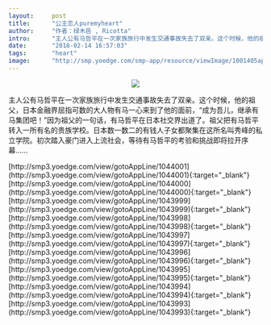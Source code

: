 ```yaml
---
layout:     post
title:      "公主恋人puremyheart"
author:     "作者：绿木邑 , Ricotta"
intro:      "主人公有马哲平在一次家族旅行中发生交通事故失去了双亲。这个时候，他的祖父，日本金融界屈指可数的大人物有马一心来到了他的面前，“成为吾儿，继承有马集团吧！”因为祖父的一句话，有马哲平在日本社交界出道了。祖父把有马哲平转入一所有名的贵族学校。日本数一数二的有钱人子女都聚集在这所名叫秀峰的私立学院。初次踏入豪门进入上流社会，等待有马哲平的考验和挑战即将拉开序幕……"
date:       "2018-02-14 16:57:03"
tags:       "heart"
image:      "http://smp.yoedge.com/smp-app/resource/viewImage/1001405appline.png"
---
```

<div style="text-align: center">
<p><img src="http://smp.yoedge.com/smp-app/resource/viewImage/1001405appline.png"/></p>
</div>
<p class="post-meta">
<span>主人公有马哲平在一次家族旅行中发生交通事故失去了双亲。这个时候，他的祖父，日本金融界屈指可数的大人物有马一心来到了他的面前，“成为吾儿，继承有马集团吧！”因为祖父的一句话，有马哲平在日本社交界出道了。祖父把有马哲平转入一所有名的贵族学校。日本数一数二的有钱人子女都聚集在这所名叫秀峰的私立学院。初次踏入豪门进入上流社会，等待有马哲平的考验和挑战即将拉开序幕……</span>
</p>
[http://smp3.yoedge.com/view/gotoAppLine/1044001](http://smp3.yoedge.com/view/gotoAppLine/1044001){:target="_blank"}
[http://smp3.yoedge.com/view/gotoAppLine/1044000](http://smp3.yoedge.com/view/gotoAppLine/1044000){:target="_blank"}
[http://smp3.yoedge.com/view/gotoAppLine/1043999](http://smp3.yoedge.com/view/gotoAppLine/1043999){:target="_blank"}
[http://smp3.yoedge.com/view/gotoAppLine/1043998](http://smp3.yoedge.com/view/gotoAppLine/1043998){:target="_blank"}
[http://smp3.yoedge.com/view/gotoAppLine/1043997](http://smp3.yoedge.com/view/gotoAppLine/1043997){:target="_blank"}
[http://smp3.yoedge.com/view/gotoAppLine/1043996](http://smp3.yoedge.com/view/gotoAppLine/1043996){:target="_blank"}
[http://smp3.yoedge.com/view/gotoAppLine/1043995](http://smp3.yoedge.com/view/gotoAppLine/1043995){:target="_blank"}
[http://smp3.yoedge.com/view/gotoAppLine/1043994](http://smp3.yoedge.com/view/gotoAppLine/1043994){:target="_blank"}
[http://smp3.yoedge.com/view/gotoAppLine/1043993](http://smp3.yoedge.com/view/gotoAppLine/1043993){:target="_blank"}


